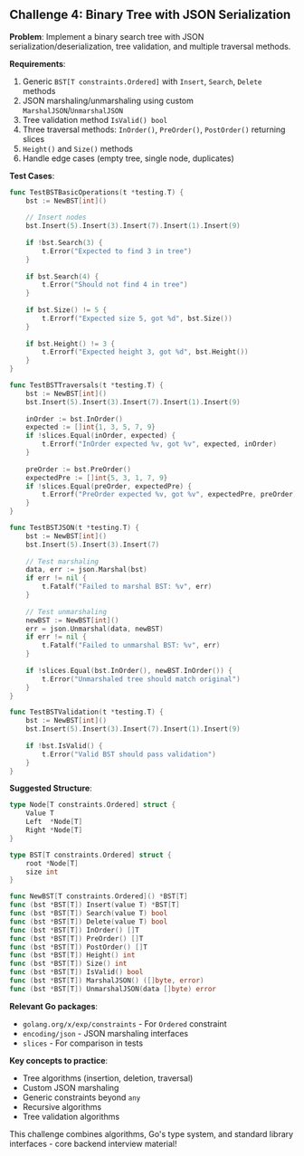 ## Challenge 4: Binary Tree with JSON Serialization

**Problem**: Implement a binary search tree with JSON serialization/deserialization, tree validation, and multiple traversal methods.

**Requirements**:
1. Generic `BST[T constraints.Ordered]` with `Insert`, `Search`, `Delete` methods
2. JSON marshaling/unmarshaling using custom `MarshalJSON`/`UnmarshalJSON`
3. Tree validation method `IsValid() bool`
4. Three traversal methods: `InOrder()`, `PreOrder()`, `PostOrder()` returning slices
5. `Height()` and `Size()` methods
6. Handle edge cases (empty tree, single node, duplicates)

**Test Cases**:
```go
func TestBSTBasicOperations(t *testing.T) {
    bst := NewBST[int]()
    
    // Insert nodes
    bst.Insert(5).Insert(3).Insert(7).Insert(1).Insert(9)
    
    if !bst.Search(3) {
        t.Error("Expected to find 3 in tree")
    }
    
    if bst.Search(4) {
        t.Error("Should not find 4 in tree")
    }
    
    if bst.Size() != 5 {
        t.Errorf("Expected size 5, got %d", bst.Size())
    }
    
    if bst.Height() != 3 {
        t.Errorf("Expected height 3, got %d", bst.Height())
    }
}

func TestBSTTraversals(t *testing.T) {
    bst := NewBST[int]()
    bst.Insert(5).Insert(3).Insert(7).Insert(1).Insert(9)
    
    inOrder := bst.InOrder()
    expected := []int{1, 3, 5, 7, 9}
    if !slices.Equal(inOrder, expected) {
        t.Errorf("InOrder expected %v, got %v", expected, inOrder)
    }
    
    preOrder := bst.PreOrder()
    expectedPre := []int{5, 3, 1, 7, 9}
    if !slices.Equal(preOrder, expectedPre) {
        t.Errorf("PreOrder expected %v, got %v", expectedPre, preOrder)
    }
}

func TestBSTJSON(t *testing.T) {
    bst := NewBST[int]()
    bst.Insert(5).Insert(3).Insert(7)
    
    // Test marshaling
    data, err := json.Marshal(bst)
    if err != nil {
        t.Fatalf("Failed to marshal BST: %v", err)
    }
    
    // Test unmarshaling
    newBST := NewBST[int]()
    err = json.Unmarshal(data, newBST)
    if err != nil {
        t.Fatalf("Failed to unmarshal BST: %v", err)
    }
    
    if !slices.Equal(bst.InOrder(), newBST.InOrder()) {
        t.Error("Unmarshaled tree should match original")
    }
}

func TestBSTValidation(t *testing.T) {
    bst := NewBST[int]()
    bst.Insert(5).Insert(3).Insert(7).Insert(1).Insert(9)
    
    if !bst.IsValid() {
        t.Error("Valid BST should pass validation")
    }
}
```

**Suggested Structure**:
```go
type Node[T constraints.Ordered] struct {
    Value T
    Left  *Node[T]
    Right *Node[T]
}

type BST[T constraints.Ordered] struct {
    root *Node[T]
    size int
}

func NewBST[T constraints.Ordered]() *BST[T]
func (bst *BST[T]) Insert(value T) *BST[T]
func (bst *BST[T]) Search(value T) bool
func (bst *BST[T]) Delete(value T) bool
func (bst *BST[T]) InOrder() []T
func (bst *BST[T]) PreOrder() []T
func (bst *BST[T]) PostOrder() []T
func (bst *BST[T]) Height() int
func (bst *BST[T]) Size() int
func (bst *BST[T]) IsValid() bool
func (bst *BST[T]) MarshalJSON() ([]byte, error)
func (bst *BST[T]) UnmarshalJSON(data []byte) error
```

**Relevant Go packages**:
- `golang.org/x/exp/constraints` - For `Ordered` constraint
- `encoding/json` - JSON marshaling interfaces
- `slices` - For comparison in tests

**Key concepts to practice**:
- Tree algorithms (insertion, deletion, traversal)
- Custom JSON marshaling
- Generic constraints beyond `any`
- Recursive algorithms
- Tree validation algorithms

This challenge combines algorithms, Go's type system, and standard library interfaces - core backend interview material!